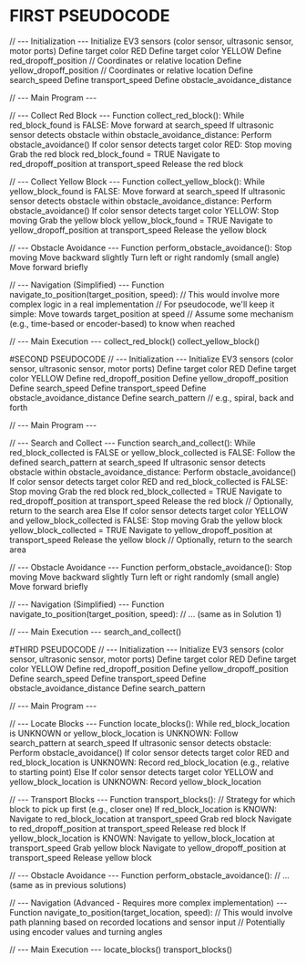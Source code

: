 # FIRST PSEUDOCODE
// --- Initialization ---
Initialize EV3 sensors (color sensor, ultrasonic sensor, motor ports)
Define target color RED
Define target color YELLOW
Define red_dropoff_position  // Coordinates or relative location
Define yellow_dropoff_position // Coordinates or relative location
Define search_speed
Define transport_speed
Define obstacle_avoidance_distance

// --- Main Program ---

// --- Collect Red Block ---
Function collect_red_block():
  While red_block_found is FALSE:
    Move forward at search_speed
    If ultrasonic sensor detects obstacle within obstacle_avoidance_distance:
      Perform obstacle_avoidance()
    If color sensor detects target color RED:
      Stop moving
      Grab the red block
      red_block_found = TRUE
  Navigate to red_dropoff_position at transport_speed
  Release the red block

// --- Collect Yellow Block ---
Function collect_yellow_block():
  While yellow_block_found is FALSE:
    Move forward at search_speed
    If ultrasonic sensor detects obstacle within obstacle_avoidance_distance:
      Perform obstacle_avoidance()
    If color sensor detects target color YELLOW:
      Stop moving
      Grab the yellow block
      yellow_block_found = TRUE
  Navigate to yellow_dropoff_position at transport_speed
  Release the yellow block

// --- Obstacle Avoidance ---
Function perform_obstacle_avoidance():
  Stop moving
  Move backward slightly
  Turn left or right randomly (small angle)
  Move forward briefly

// --- Navigation (Simplified) ---
Function navigate_to_position(target_position, speed):
  // This would involve more complex logic in a real implementation
  // For pseudocode, we'll keep it simple:
  Move towards target_position at speed
  // Assume some mechanism (e.g., time-based or encoder-based) to know when reached

// --- Main Execution ---
collect_red_block()
collect_yellow_block()

#SECOND PSEUDOCODE
// --- Initialization ---
Initialize EV3 sensors (color sensor, ultrasonic sensor, motor ports)
Define target color RED
Define target color YELLOW
Define red_dropoff_position
Define yellow_dropoff_position
Define search_speed
Define transport_speed
Define obstacle_avoidance_distance
Define search_pattern  // e.g., spiral, back and forth

// --- Main Program ---

// --- Search and Collect ---
Function search_and_collect():
  While red_block_collected is FALSE or yellow_block_collected is FALSE:
    Follow the defined search_pattern at search_speed
    If ultrasonic sensor detects obstacle within obstacle_avoidance_distance:
      Perform obstacle_avoidance()
    If color sensor detects target color RED and red_block_collected is FALSE:
      Stop moving
      Grab the red block
      red_block_collected = TRUE
      Navigate to red_dropoff_position at transport_speed
      Release the red block
      // Optionally, return to the search area
    Else If color sensor detects target color YELLOW and yellow_block_collected is FALSE:
      Stop moving
      Grab the yellow block
      yellow_block_collected = TRUE
      Navigate to yellow_dropoff_position at transport_speed
      Release the yellow block
      // Optionally, return to the search area

// --- Obstacle Avoidance ---
Function perform_obstacle_avoidance():
  Stop moving
  Move backward slightly
  Turn left or right randomly (small angle)
  Move forward briefly

// --- Navigation (Simplified) ---
Function navigate_to_position(target_position, speed):
  // ... (same as in Solution 1)

// --- Main Execution ---
search_and_collect()

#THIRD PSEUDOCODE
// --- Initialization ---
Initialize EV3 sensors (color sensor, ultrasonic sensor, motor ports)
Define target color RED
Define target color YELLOW
Define red_dropoff_position
Define yellow_dropoff_position
Define search_speed
Define transport_speed
Define obstacle_avoidance_distance
Define search_pattern

// --- Main Program ---

// --- Locate Blocks ---
Function locate_blocks():
  While red_block_location is UNKNOWN or yellow_block_location is UNKNOWN:
    Follow search_pattern at search_speed
    If ultrasonic sensor detects obstacle:
      Perform obstacle_avoidance()
    If color sensor detects target color RED and red_block_location is UNKNOWN:
      Record red_block_location (e.g., relative to starting point)
    Else If color sensor detects target color YELLOW and yellow_block_location is UNKNOWN:
      Record yellow_block_location

// --- Transport Blocks ---
Function transport_blocks():
  // Strategy for which block to pick up first (e.g., closer one)
  If red_block_location is KNOWN:
    Navigate to red_block_location at transport_speed
    Grab red block
    Navigate to red_dropoff_position at transport_speed
    Release red block
  If yellow_block_location is KNOWN:
    Navigate to yellow_block_location at transport_speed
    Grab yellow block
    Navigate to yellow_dropoff_position at transport_speed
    Release yellow block

// --- Obstacle Avoidance ---
Function perform_obstacle_avoidance():
  // ... (same as in previous solutions)

// --- Navigation (Advanced - Requires more complex implementation) ---
Function navigate_to_position(target_location, speed):
  // This would involve path planning based on recorded locations and sensor input
  // Potentially using encoder values and turning angles

// --- Main Execution ---
locate_blocks()
transport_blocks()
